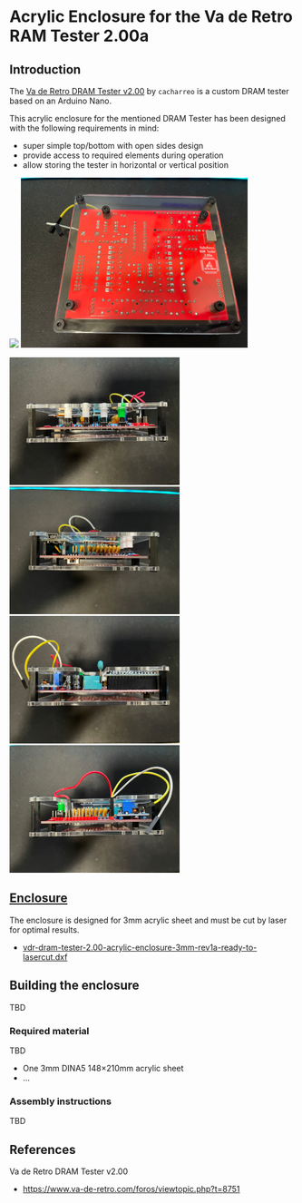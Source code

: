 # Acrylic Enclosure for the Va de Retro RAM Tester 2.00a

## Introduction

The [Va de Retro DRAM Tester v2.00](https://www.va-de-retro.com/foros/viewtopic.php?t=8751) by `cacharreo` is a custom DRAM tester based on an Arduino Nano.

This acrylic enclosure for the mentioned DRAM Tester has been designed with the following requirements in mind:
* super simple top/bottom with open sides design
* provide access to required elements during operation
* allow storing the tester in horizontal or vertical position

[<img src="images/vdr-dram-tester-2.00a-enclosure-top-IMG_7902.png" width="400"/>](images/vdr-dram-tester-2.00a-enclosure-top-IMG_7902.png)
[<img src="images/vdr-dram-tester-2.00a-enclosure-bottom-IMG_7903.png" width="400"/>](images/vdr-dram-tester-2.00a-enclosure-bottom-IMG_7903.png)

[<img src="images/vdr-dram-tester-2.00a-enclosure-front-IMG_7898.png" width="300"/>](images/vdr-dram-tester-2.00a-enclosure-front-IMG_7898.png)
[<img src="images/vdr-dram-tester-2.00a-enclosure-left-IMG_7897.png" width="300"/>](images/vdr-dram-tester-2.00a-enclosure-left-IMG_7897.png)
[<img src="images/vdr-dram-tester-2.00a-enclosure-back-IMG_7900.png" width="300"/>](images/vdr-dram-tester-2.00a-enclosure-back-IMG_7900.png)
[<img src="images/vdr-dram-tester-2.00a-enclosure-right-IMG_7899.png" width="300"/>](images/vdr-dram-tester-2.00a-enclosure-right-IMG_7899.png)

## [Enclosure](enclosure/)

The enclosure is designed for 3mm acrylic sheet and must be cut by laser for optimal results.

* [vdr-dram-tester-2.00-acrylic-enclosure-3mm-rev1a-ready-to-lasercut.dxf](enclosure/vdr-dram-tester-2.00-acrylic-enclosure-3mm-rev1a-ready-to-lasercut.dxf)

## Building the enclosure

TBD

### Required material

TBD

* One 3mm DINA5 148×210mm acrylic sheet
* ...

### Assembly instructions

TBD

## References

Va de Retro DRAM Tester v2.00
* https://www.va-de-retro.com/foros/viewtopic.php?t=8751
